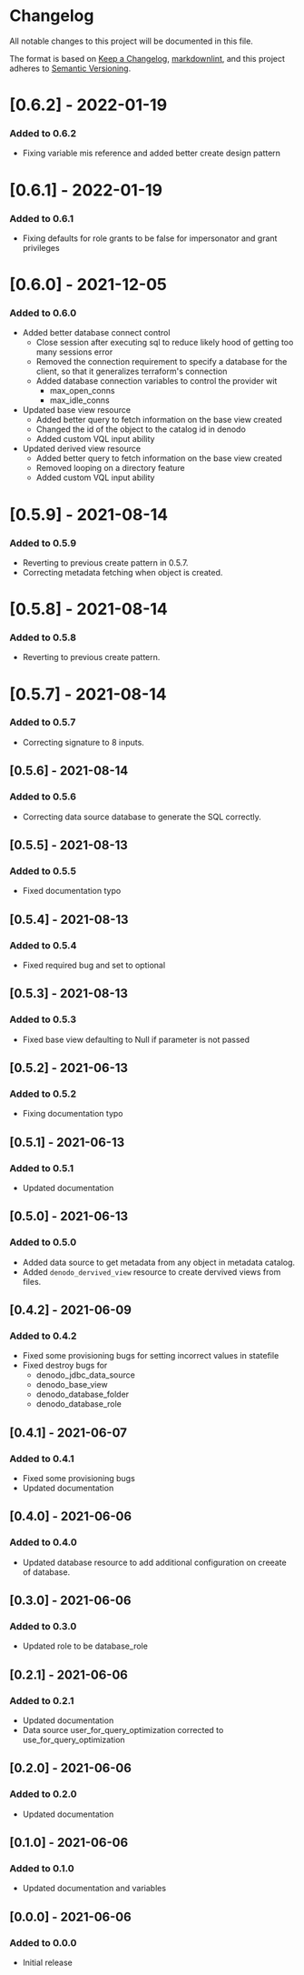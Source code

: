 # Changelog

All notable changes to this project will be documented in this file.

The format is based on [Keep a Changelog](https://keepachangelog.com/en/1.0.0/),
[markdownlint](https://dlaa.me/markdownlint/),
and this project adheres to [Semantic Versioning](https://semver.org/spec/v2.0.0.html).

# [0.6.2] - 2022-01-19

### Added to 0.6.2

- Fixing variable mis reference and added better create design pattern

# [0.6.1] - 2022-01-19

### Added to 0.6.1

- Fixing defaults for role grants to be false for impersonator and grant privileges

# [0.6.0] - 2021-12-05

### Added to 0.6.0

- Added better database connect control
  - Close session after executing sql to reduce likely hood of getting too many sessions error
  - Removed the connection requirement to specify a database for the client, so that it generalizes terraform's connection
  - Added database connection variables to control the provider wit
    - max_open_conns
    - max_idle_conns
- Updated base view resource
  - Added better query to fetch information on the base view created
  - Changed the id of the object to the catalog id in denodo
  - Added custom VQL input ability
- Updated derived view resource
  - Added better query to fetch information on the base view created
  - Removed looping on a directory feature
  - Added custom VQL input ability

# [0.5.9] - 2021-08-14

### Added to 0.5.9

- Reverting to previous create pattern in 0.5.7.
- Correcting metadata fetching when object is created.

# [0.5.8] - 2021-08-14

### Added to 0.5.8

- Reverting to previous create pattern.

# [0.5.7] - 2021-08-14

### Added to 0.5.7

- Correcting signature to 8 inputs.

## [0.5.6] - 2021-08-14

### Added to 0.5.6

- Correcting data source database to generate the SQL correctly.

## [0.5.5] - 2021-08-13

### Added to 0.5.5

- Fixed documentation typo

## [0.5.4] - 2021-08-13

### Added to 0.5.4

- Fixed required bug and set to optional

## [0.5.3] - 2021-08-13

### Added to 0.5.3

- Fixed base view defaulting to Null if parameter is not passed

## [0.5.2] - 2021-06-13

### Added to 0.5.2

- Fixing documentation typo

## [0.5.1] - 2021-06-13

### Added to 0.5.1

- Updated documentation

## [0.5.0] - 2021-06-13

### Added to 0.5.0

- Added data source to get metadata from any object in metadata catalog.
- Added `denodo_dervived_view` resource to create dervived views from files.

## [0.4.2] - 2021-06-09

### Added to 0.4.2

- Fixed some provisioning bugs for setting incorrect values in statefile
- Fixed destroy bugs for
    - denodo_jdbc_data_source
    - denodo_base_view
    - denodo_database_folder
    - denodo_database_role

## [0.4.1] - 2021-06-07

### Added to 0.4.1

- Fixed some provisioning bugs
- Updated documentation

## [0.4.0] - 2021-06-06

### Added to 0.4.0

- Updated database resource to add additional configuration on creeate of database.

## [0.3.0] - 2021-06-06

### Added to 0.3.0

- Updated role to be database_role

## [0.2.1] - 2021-06-06

### Added to 0.2.1

- Updated documentation
- Data source user_for_query_optimization corrected to use_for_query_optimization

## [0.2.0] - 2021-06-06

### Added to 0.2.0

- Updated documentation

## [0.1.0] - 2021-06-06

### Added to 0.1.0

- Updated documentation and variables


## [0.0.0] - 2021-06-06

### Added to 0.0.0

- Initial release
